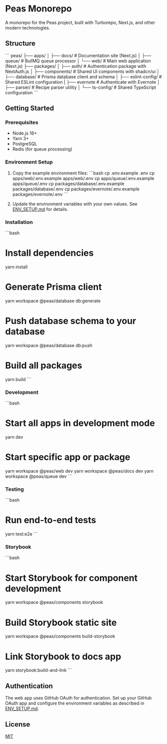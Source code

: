 # Peas Monorepo

A monorepo for the Peas project, built with Turborepo, Next.js, and other modern technologies.

## Structure

\`\`\`
peas/
├── apps/
│ ├── docs/ # Documentation site (Next.js)
│ ├── queue/ # BullMQ queue processor
│ └── web/ # Main web application (Next.js)
├── packages/
│ ├── auth/ # Authentication package with NextAuth.js
│ ├── components/ # Shared UI components with shadcn/ui
│ ├── database/ # Prisma database client and schema
│ ├── eslint-config/ # Shared ESLint configuration
| ├── evernote # Authenticate with Evernote
│ ├── parser/ # Recipe parser utility
│ └── ts-config/ # Shared TypeScript configuration
\`\`\`

## Getting Started

### Prerequisites

- Node.js 16+
- Yarn 3+
- PostgreSQL
- Redis (for queue processing)

### Environment Setup

1. Copy the example environment files:
   \`\`\`bash
   cp .env.example .env
   cp apps/web/.env.example apps/web/.env
   cp apps/queue/.env.example apps/queue/.env
   cp packages/database/.env.example packages/database/.env
   cp packages/evernote/.env.example packages/evernote/.env
   \`\`\`

2. Update the environment variables with your own values. See [ENV_SETUP.md](ENV_SETUP.md) for details.

### Installation

\`\`\`bash

# Install dependencies

yarn install

# Generate Prisma client

yarn workspace @peas/database db:generate

# Push database schema to your database

yarn workspace @peas/database db:push

# Build all packages

yarn build
\`\`\`

### Development

\`\`\`bash

# Start all apps in development mode

yarn dev

# Start specific app or package

yarn workspace @peas/web dev
yarn workspace @peas/docs dev
yarn workspace @peas/queue dev
\`\`\`

### Testing

\`\`\`bash

# Run end-to-end tests

yarn test:e2e
\`\`\`

### Storybook

\`\`\`bash

# Start Storybook for component development

yarn workspace @peas/components storybook

# Build Storybook static site

yarn workspace @peas/components build-storybook

# Link Storybook to docs app

yarn storybook:build-and-link
\`\`\`

## Authentication

The web app uses GitHub OAuth for authentication. Set up your GitHub OAuth app and configure the environment variables as described in [ENV_SETUP.md](ENV_SETUP.md).

## License

[MIT](LICENSE)
